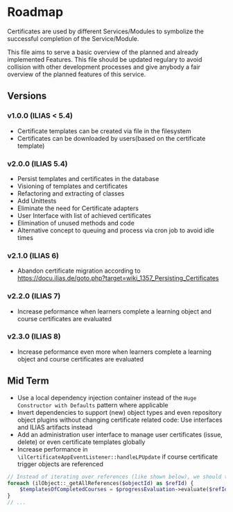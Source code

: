 # Roadmap

Certificates are used by different Services/Modules to
symbolize the successful completion of the Service/Module.

This file aims to serve a basic overview of the planned and
already implemented Features.
This file should be updated regulary to avoid collision with
other development processes and give anybody a fair overview
of the planned features of this service.

## Versions

### v1.0.0 (ILIAS < 5.4)

* Certificate templates can be created via file
  in the filesystem
* Certificates can be downloaded by users(based on
  the certificate template)

### v2.0.0 (ILIAS 5.4)

* Persist templates and certificates in the database
* Visioning of templates and certificates
* Refactoring and extracting of classes
* Add Unittests
* Eliminate the need for Certificate adapters
* User Interface with list of achieved certificates
* Elimination of unused methods and code
* Alternative concept to queuing and process via
  cron job to avoid idle times

### v2.1.0 (ILIAS 6)

* Abandon certificate migration according to https://docu.ilias.de/goto.php?target=wiki_1357_Persisting_Certificates

### v2.2.0 (ILIAS 7)

* Increase peformance when learners complete a learning object and course certificates are evaluated

### v2.3.0 (ILIAS 8)

* Increase peformance even more when learners complete a learning object and course certificates are evaluated

## Mid Term
* Use a local dependency injection container instead of the `Huge Constructor with Defaults` pattern where applicable
* Invert dependencies to support (new) object types and even repository object plugins without changing
  certificate related code: Use interfaces and ILIAS artifacts instead
* Add an administration user interface to manage user certificates (issue, delete) or even certificate templates globally
* Increase performance in `\ilCertificateAppEventListener::handleLPUpdate` if course certificate trigger objects are
  referenced
```php
// Instead of iterating over references (like shown below), we should try to achieve O(1) by evaluating a collection of ref_ids
foreach (ilObject::_getAllReferences($objectId) as $refId) {
    $templatesOfCompletedCourses = $progressEvaluation->evaluate($refId, $userId);
}
// ...
```
